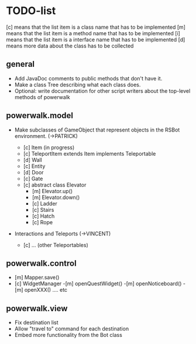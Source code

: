 TODO-list
=========

[c] means that the list item is a class name that has to be implemented
[m] means that the list item is a method name that has to be implemented
[i] means that the list item is a interface name that has to be implemented
[d] means more data about the class has to be collected

general
-------
- Add JavaDoc comments to public methods that don't have it.
- Make a class Tree describing what each class does.
- Optional: write documentation for other script writers about the top-level methods of powerwalk

powerwalk.model
-----------------
- Make subclasses of GameObject that represent objects in the RSBot environment. (->PATRICK)
    - [c] Item (in progress)
    - [c] TeleportItem extends Item implements Teleportable
    - [d] Wall 
    - [c] Entity
    - [d] Door
    - [c] Gate
    - [c] abstract class Elevator 
        - [m] Elevator.up()
        - [m] Elevator.down()
        - [c] Ladder
        - [c] Stairs
        - [c] Hatch
        - [c] Rope

- Interactions and Teleports (->VINCENT)
    - [c] ... (other Teleportables)

powerwalk.control
-----------------
- [m] Mapper.save()
- [c] WidgetManager
    -[m] openQuestWidget()
    -[m] openNoticeboard()
    -[m] openXXX() .... etc

powerwalk.view
--------------
- Fix destination list
- Allow "travel to" command for each destination
- Embed more functionality from the Bot class
